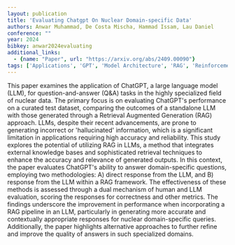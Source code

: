 ```yaml
---
layout: publication
title: 'Evaluating Chatgpt On Nuclear Domain-specific Data'
authors: Anwar Muhammad, De Costa Mischa, Hammad Issam, Lau Daniel
conference: ""
year: 2024
bibkey: anwar2024evaluating
additional_links:
  - {name: "Paper", url: "https://arxiv.org/abs/2409.00090"}
tags: ['Applications', 'GPT', 'Model Architecture', 'RAG', 'Reinforcement Learning', 'Tools']
---
```

This paper examines the application of ChatGPT, a large language model (LLM),
for question-and-answer (Q&A) tasks in the highly specialized field of nuclear
data. The primary focus is on evaluating ChatGPT's performance on a curated
test dataset, comparing the outcomes of a standalone LLM with those generated
through a Retrieval Augmented Generation (RAG) approach. LLMs, despite their
recent advancements, are prone to generating incorrect or 'hallucinated'
information, which is a significant limitation in applications requiring high
accuracy and reliability. This study explores the potential of utilizing RAG in
LLMs, a method that integrates external knowledge bases and sophisticated
retrieval techniques to enhance the accuracy and relevance of generated
outputs. In this context, the paper evaluates ChatGPT's ability to answer
domain-specific questions, employing two methodologies: A) direct response from
the LLM, and B) response from the LLM within a RAG framework. The effectiveness
of these methods is assessed through a dual mechanism of human and LLM
evaluation, scoring the responses for correctness and other metrics. The
findings underscore the improvement in performance when incorporating a RAG
pipeline in an LLM, particularly in generating more accurate and contextually
appropriate responses for nuclear domain-specific queries. Additionally, the
paper highlights alternative approaches to further refine and improve the
quality of answers in such specialized domains.
